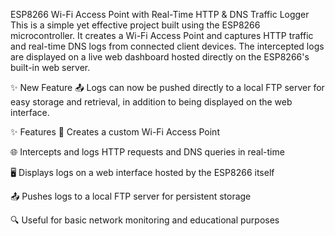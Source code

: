 ESP8266 Wi-Fi Access Point with Real-Time HTTP & DNS Traffic Logger
This is a simple yet effective project built using the ESP8266 microcontroller. It creates a Wi-Fi Access Point and captures HTTP traffic and real-time DNS logs from connected client devices. The intercepted logs are displayed on a live web dashboard hosted directly on the ESP8266's built-in web server.

✨ New Feature
📤 Logs can now be pushed directly to a local FTP server for easy storage and retrieval, in addition to being displayed on the web interface.

✨ Features
📡 Creates a custom Wi-Fi Access Point

🌐 Intercepts and logs HTTP requests and DNS queries in real-time

🖥️ Displays logs on a web interface hosted by the ESP8266 itself

📤 Pushes logs to a local FTP server for persistent storage

🔍 Useful for basic network monitoring and educational purposes
